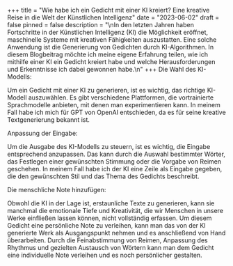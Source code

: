 +++
title = "Wie habe ich ein Gedicht mit einer KI kreiert? Eine kreative Reise in die Welt der Künstlichen Intelligenz"
date = "2023-06-02"
draft = false
pinned = false
description = "\nIn den letzten Jahren haben Fortschritte in der Künstlichen Intelligenz (KI) die Möglichkeit eröffnet, maschinelle Systeme mit kreativen Fähigkeiten auszustatten. Eine solche Anwendung ist die Generierung von Gedichten durch KI-Algorithmen. In diesem Blogbeitrag möchte ich meine eigene Erfahrung teilen, wie ich mithilfe einer KI ein Gedicht kreiert habe und welche Herausforderungen und Erkenntnisse ich dabei gewonnen habe.\n"
+++
Die Wahl des KI-Modells:

Um ein Gedicht mit einer KI zu generieren, ist es wichtig, das richtige KI-Modell auszuwählen. Es gibt verschiedene Plattformen, die vortrainierte Sprachmodelle anbieten, mit denen man experimentieren kann. In meinem Fall habe ich mich für GPT von OpenAI entschieden, da es für seine kreative Textgenerierung bekannt ist.

Anpassung der Eingabe:

Um die Ausgabe des KI-Modells zu steuern, ist es wichtig, die Eingabe entsprechend anzupassen. Das kann durch die Auswahl bestimmter Wörter, das Festlegen einer gewünschten Stimmung oder die Vorgabe von Reimen geschehen. In meinem Fall habe ich der KI eine Zeile als Eingabe gegeben, die den gewünschten Stil und das Thema des Gedichts beschreibt.

Die menschliche Note hinzufügen: 

Obwohl die KI in der Lage ist, erstaunliche Texte zu generieren, kann sie manchmal die emotionale Tiefe und Kreativität, die wir Menschen in unsere Werke einfließen lassen können, nicht vollständig erfassen. Um diesem Gedicht eine persönliche Note zu verleihen, kann man das von der KI generierte Werk als Ausgangspunkt nehmen und es anschließend von Hand überarbeiten. Durch die Feinabstimmung von Reimen, Anpassung des Rhythmus und gezielten Austausch von Wörtern kann man dem Gedicht eine individuelle Note verleihen und es noch persönlicher gestalten.